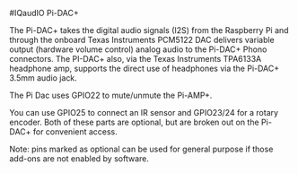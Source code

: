 <!--
---
name: "Pi-DAC+"
manufacturer: IQaudIO
buy: http://www.iqaudio.co.uk
description: An I2S digital to analog audio converter HAT for the Pi
install:
  'devices':
    - 'i2c'
pincount: 40
pin:
  3:
    mode: i2c
  5:
    mode: i2c
  12:
    name: I2S
  15:
    name: Mute/Unmute
    description: Pi-AMP+ only (optional) 
  16:
    name: Rotary Encoder
    description: (optional) 
  18:
    name: Rotary Encoder
    description: (optional) 
  22:
    name: IR Sensor
    description: (optional) 
  35:
    name: I2S
  38:
    name: I2S
  40:
    name: I2S
-->
#IQaudIO Pi-DAC+

The Pi-DAC+ takes the digital audio signals (I2S) from the Raspberry Pi and through the
onboard Texas Instruments PCM5122 DAC delivers variable output (hardware volume
control) analog audio to the Pi-DAC+ Phono connectors. The PI-DAC+ also, via the
Texas Instruments TPA6133A headphone amp, supports the direct use of headphones via
the Pi-DAC+ 3.5mm audio jack.

The Pi Dac uses GPIO22 to mute/unmute the Pi-AMP+.

You can use GPIO25 to connect an IR sensor and GPIO23/24 for a rotary encoder. Both of
these parts are optional, but are broken out on the Pi-DAC+ for convenient access.

Note: pins marked as optional can be used for general purpose if those add-ons are not enabled by software.
